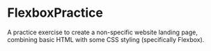 # FlexboxPractice
A practice exercise to create a non-specific website landing page, combining basic HTML with some CSS styling (specifically Flexbox).
